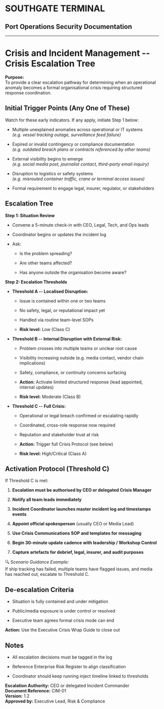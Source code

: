 # SOUTHGATE TERMINAL
## Port Operations Security Documentation
---

# Crisis and Incident Management -- Crisis Escalation Tree

**Purpose:**\
To provide a clear escalation pathway for determining when an
operational anomaly becomes a formal organisational crisis requiring
structured response coordination.

## Initial Trigger Points (Any One of These)

Watch for these early indicators. If any apply, initiate Step 1 below:

- Multiple unexplained anomalies across operational or IT systems\
  *(e.g. vessel tracking outage, surveillance feed failure)*

- Expired or invalid contingency or compliance documentation\
  *(e.g. outdated breach plans or contracts referenced by other teams)*

- External visibility begins to emerge\
  *(e.g. social media post, journalist contact, third-party email
  inquiry)*

- Disruption to logistics or safety systems\
  *(e.g. misrouted container traffic, crane or terminal access issues)*

- Formal requirement to engage legal, insurer, regulator, or
  stakeholders

## Escalation Tree

**Step 1: Situation Review**

- Convene a 5-minute check-in with CEO, Legal, Tech, and Ops leads

- Coordinator begins or updates the incident log

- Ask:

  - Is the problem spreading?

  - Are other teams affected?

  - Has anyone outside the organisation become aware?

**Step 2: Escalation Thresholds**

- **Threshold A -- Localised Disruption:**

  - Issue is contained within one or two teams

  - No safety, legal, or reputational impact yet

  - Handled via routine team-level SOPs

  - **Risk level:** Low (Class C)

- **Threshold B -- Internal Disruption with External Risk:**

  - Problem crosses into multiple teams or unclear root cause

  - Visibility increasing outside (e.g. media contact, vendor chain
    implications)

  - Safety, compliance, or continuity concerns surfacing

  - **Action:** Activate limited structured response (lead appointed,
    internal updates)

  - **Risk level:** Moderate (Class B)

- **Threshold C -- Full Crisis:**

  - Operational or legal breach confirmed or escalating rapidly

  - Coordinated, cross-role response now required

  - Reputation and stakeholder trust at risk

  - **Action:** Trigger full Crisis Protocol (see below)

  - **Risk level:** High/Critical (Class A)

## Activation Protocol (Threshold C)

If Threshold C is met:

1.  **Escalation must be authorised by CEO or delegated Crisis Manager**

2.  **Notify all team leads immediately**

3.  **Incident Coordinator launches master incident log and timestamps
    events**

4.  **Appoint official spokesperson** (usually CEO or Media Lead)

5.  **Use Crisis Communications SOP and templates for messaging**

6.  **Begin 30-minute update cadence with leadership / Workshop
    Control**

7.  **Capture artefacts for debrief, legal, insurer, and audit
    purposes**

🔍 *Scenario Guidance Example:*\
If ship tracking has failed, multiple teams have flagged issues, and
media has reached out, escalate to Threshold C.

## De-escalation Criteria

- Situation is fully contained and under mitigation

- Public/media exposure is under control or resolved

- Executive team agrees formal crisis mode can end

**Action:** Use the Executive Crisis Wrap Guide to close out

## Notes

- All escalation decisions must be tagged in the log

- Reference Enterprise Risk Register to align classification

- Coordinator should keep running inject timeline linked to thresholds

**Escalation Authority:** CEO or delegated Incident Commander\
**Document Reference:** CIM-01\
**Version:** 1.2\
**Approved by:** Executive Lead, Risk & Compliance
